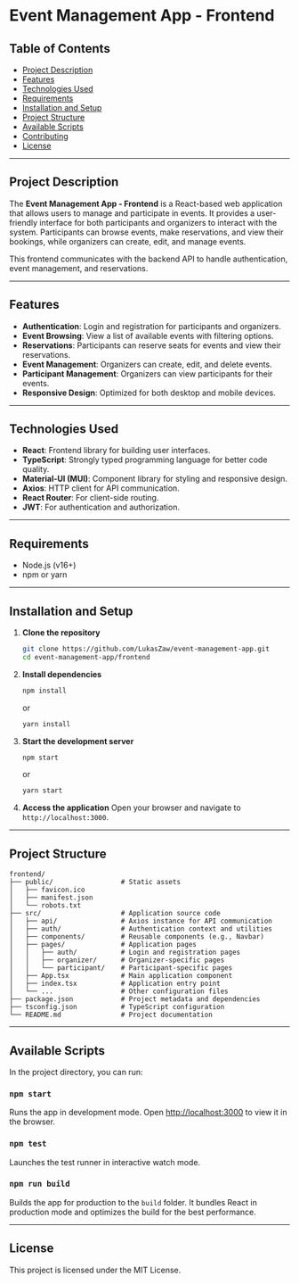 # Event Management App - Frontend

## Table of Contents
- [Project Description](#project-description)
- [Features](#features)
- [Technologies Used](#technologies-used)
- [Requirements](#requirements)
- [Installation and Setup](#installation-and-setup)
- [Project Structure](#project-structure)
- [Available Scripts](#available-scripts)
- [Contributing](#contributing)
- [License](#license)

---

## Project Description
The **Event Management App - Frontend** is a React-based web application that allows users to manage and participate in events. It provides a user-friendly interface for both participants and organizers to interact with the system. Participants can browse events, make reservations, and view their bookings, while organizers can create, edit, and manage events.

This frontend communicates with the backend API to handle authentication, event management, and reservations.

---

## Features
- **Authentication**: Login and registration for participants and organizers.
- **Event Browsing**: View a list of available events with filtering options.
- **Reservations**: Participants can reserve seats for events and view their reservations.
- **Event Management**: Organizers can create, edit, and delete events.
- **Participant Management**: Organizers can view participants for their events.
- **Responsive Design**: Optimized for both desktop and mobile devices.

---

## Technologies Used
- **React**: Frontend library for building user interfaces.
- **TypeScript**: Strongly typed programming language for better code quality.
- **Material-UI (MUI)**: Component library for styling and responsive design.
- **Axios**: HTTP client for API communication.
- **React Router**: For client-side routing.
- **JWT**: For authentication and authorization.

---

## Requirements
- Node.js (v16+)
- npm or yarn

---

## Installation and Setup
1. **Clone the repository**
   ```bash
   git clone https://github.com/LukasZaw/event-management-app.git
   cd event-management-app/frontend
   ```
2. **Install dependencies**
   ```bash
   npm install
   ```
   or
   ```bash
   yarn install
   ```
3. **Start the development server**
   ```bash
   npm start
   ```
   or
   ```bash
   yarn start
   ```
4. **Access the application**
   Open your browser and navigate to `http://localhost:3000`.

---

## Project Structure
```
frontend/
├── public/                 # Static assets
│   ├── favicon.ico
│   ├── manifest.json
│   └── robots.txt
├── src/                    # Application source code
│   ├── api/                # Axios instance for API communication
│   ├── auth/               # Authentication context and utilities
│   ├── components/         # Reusable components (e.g., Navbar)
│   ├── pages/              # Application pages
│   │   ├── auth/           # Login and registration pages
│   │   ├── organizer/      # Organizer-specific pages
│   │   └── participant/    # Participant-specific pages
│   ├── App.tsx             # Main application component
│   ├── index.tsx           # Application entry point
│   └── ...                 # Other configuration files
├── package.json            # Project metadata and dependencies
├── tsconfig.json           # TypeScript configuration
└── README.md               # Project documentation
```

---

## Available Scripts
In the project directory, you can run:

### `npm start`
Runs the app in development mode. Open [http://localhost:3000](http://localhost:3000) to view it in the browser.

### `npm test`
Launches the test runner in interactive watch mode.

### `npm run build`
Builds the app for production to the `build` folder. It bundles React in production mode and optimizes the build for the best performance.

---

## License
This project is licensed under the MIT License.


